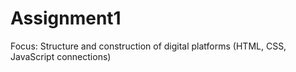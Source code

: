 # Assignment1
Focus: Structure and construction of digital platforms (HTML, CSS, JavaScript connections)
